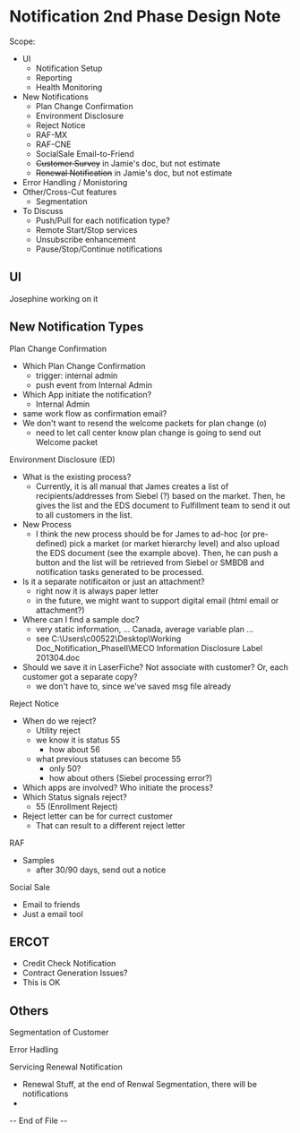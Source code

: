 # Notification 2nd Phase Design Note

Scope:

* UI	
  - Notification Setup
  - Reporting
  - Health Monitoring
* New Notifications
  - Plan Change Confirmation
  - Environment Disclosure
  - Reject Notice
  - RAF-MX 
  - RAF-CNE
  - SocialSale Email-to-Friend
  - <del>Customer Survey</del> in Jamie's doc, but not estimate
  - <del>Renewal Notification</del> in Jamie's doc, but not estimate
* Error Handling / Monistoring
* Other/Cross-Cut features
  - Segmentation
* To Discuss
  - Push/Pull for each notification type?
  - Remote Start/Stop services
  - Unsubscribe enhancement
  - Pause/Stop/Continue notifications

## UI

Josephine working on it

## New Notification Types

Plan Change Confirmation

* Which Plan Change Confirmation
	- trigger: internal admin
	- push event from Internal Admin 
* Which App initiate the notification?
	- Internal Admin
* same work flow as confirmation email?
* We don't want to resend the welcome packets for plan change (o)
	- need to let call center know plan change is going to send out Welcome packet
	
Environment Disclosure (ED)

* What is the existing process?
  - Currently, it is all manual that James creates a list of recipients/addresses from Siebel (?) based on the market. Then, he gives the list and the EDS document to Fulfillment team to send it out to all customers in the list.
* New Process
  - I think the new process should be for James to ad-hoc (or pre-defined) pick a market (or market hierarchy level) and also upload the EDS document (see the example above). Then, he can push a button and the list will be retrieved from Siebel or SMBDB and notification tasks generated to be processed.
* Is it a separate notificaiton or just an attachment?
	- right now it is always paper letter
  - in the future, we might want to support digital email (html email or attachment?)
* Where can I find a sample doc?
	- very static information, ... Canada, average variable plan ... 
  - see C:\Users\c00522\Desktop\Working Doc\_Notification_PhaseII\MECO Information Disclosure Label 201304.doc
* Should we save it in LaserFiche? Not associate with customer? Or, each customer got a separate copy?
  - we don't have to, since we've saved msg file already

Reject Notice

* When do we reject? 
	- Utility reject
  - we know it is status 55
    * how about 56
  - what previous statuses can become 55
    * only 50?
    * how about others (Siebel processing error?)
* Which apps are involved? Who initiate the process?
* Which Status signals reject?
	- 55 (Enrollment Reject)
* Reject letter can be for currect customer
	- That can result to a different reject letter 

RAF

* Samples
	- after 30/90 days, send out a notice

Social Sale

* Email to friends 
* Just a email tool

## ERCOT

* Credit Check Notification
* Contract Generation Issues?
* This is OK

## Others

Segmentation of Customer

Error Hadling

Servicing Renewal Notification

* Renewal Stuff, at the end of Renwal Segmentation, there will be notifications
* 




















































-- End of File --

 